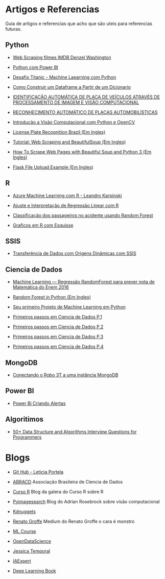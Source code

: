 # Artigos e Referencias
Guia de artigos e referencias que acho que são uteis para referencias futuras.


## Python
* [Web Scraping filmes IMDB Denzel Washington](https://www.linkedin.com/pulse/fazendo-web-scraping-com-dados-do-imdb-filmes-denzel-m-r-ribeiro/)

* [Python com Power BI](https://medium.com/@fernando.gama/integrando-e-explorando-a-linguagem-python-no-power-bi-6bd8ba0e60ed)

* [Desafio Titanic - Machine Laearning com Python](http://mundoia.com.br/tutorial/conheca-o-kaggle-e-participe-da-sua-primeira-competicao-de-machine-learning/)

* [Como Construir um Dataframe a Partir de um Dicionario](https://dicasdepython.com.br/pandas-como-construir-um-dataframe-a-partir-de-um-dicionario/)

* [IDENTIFICAÇÃO AUTOMÁTICA DE PLACA DE VEÍCULOS ATRAVÉS DE
PROCESSAMENTO DE IMAGEM E VISÃO COMPUTACIONAL](http://secitec.luzerna.ifc.edu.br/wp-content/uploads/sites/30/2018/04/Versao-Final-Artigo-para-SECITEC-2017-10-paginas.pdf)

* [RECONHECIMENTO AUTOMÁTICO DE PLACAS AUTOMOBILÍSTICAS](http://monografias.poli.ufrj.br/monografias/monopoli10023622.pdf)

* [Introdução a Visão
Computacional com
Python e OpenCV](http://professor.luzerna.ifc.edu.br/ricardo-antonello/wp-content/uploads/sites/8/2017/02/Livro-Introdu%C3%A7%C3%A3o-a-Vis%C3%A3o-Computacional-com-Python-e-OpenCV.pdf)

* [License Plate Recognition Brazil (Em Ingles)](https://www.dobitaobyte.com.br/lpr-license-plate-recognition-brazil-parte-1/)

* [Tutorial: Web Scraping and BeautifulSoup (Em Ingles)](https://www.dataquest.io/blog/web-scraping-beautifulsoup/)

* [How To Scrape Web Pages with Beautiful Soup and Python 3 (Em Ingles)](https://www.digitalocean.com/community/tutorials/how-to-scrape-web-pages-with-beautiful-soup-and-python-3)

* [Flask File Upload Example (Em Ingles)](https://www.techiediaries.com/python-requests-upload-file-post-multipart-form-data/)

## R
* [Azure Machine Learning com R - Leandro Karpinski](https://www.linkedin.com/pulse/colocando-o-r-para-trabalhar-azure-machine-learning-e-karpinski/)

* [Ajuste e Interpretação de Regressão Linear com R](https://medium.com/data-hackers/tutorial-ajuste-e-interpretação-de-regressão-linear-com-r-5b23c4ddb72)

* [Classificação dos passageiros no acidente usando Random Forest](https://rsilvio.shinyapps.io/Titanic/)

* [Graficos em R com Esquisse](https://www.linkedin.com/posts/jo%C3%A3o-wedson-ferreira-b3032759_r-analisedados-esquisse-ugcPost-6567115779949637632-Qle8/)

## SSIS

* [Transferência de Dados com Origens Dinâmicas com SSIS](https://www.youtube.com/watch?v=11YIITDywRM)

## Ciencia de Dados
* [Machine Learning — Regressão RandomForest para prever nota de Matemática do Enem 2016](https://medium.com/ensina-ai/machine-learning-randomforest-para-prever-nota-de-matem%C3%A1tica-do-enem-2016-8893b73882f4)

* [Random Forest in Python (Em Ingles)](https://towardsdatascience.com/random-forest-in-python-24d0893d51c0)

* [Seu primeiro Projeto de Machine Learning em Python](https://pessoalex.wordpress.com/2019/04/09/seu-primeiro-projeto-de-machine-learning-em-python-passo-a-passo/)

* [Primeiros passos em Ciencia de Dados P.1](https://www.linkedin.com/feed/update/urn:li:activity:6526937901106753536/)

* [Primeiros passos em Ciencia de Dados P.2](https://www.linkedin.com/feed/update/urn:li:activity:6527304767620861952/)

* [Primeiros passos em Ciencia de Dados P.3](https://www.linkedin.com/feed/update/urn:li:activity:6535125119797350401/)

* [Primeiros passos em Ciencia de Dados P.4](https://www.linkedin.com/feed/update/urn:li:activity:6550141249892954112/)

## MongoDB

* [Conectando o Robo 3T a uma instância MongoDB](https://www.linkedin.com/pulse/conectando-o-robo-3t-uma-inst%25C3%25A2ncia-mongodb-marcelo-alexandre/?trackingId=%2BN3BVdLkS9gJBWtbtHKV7A%3D%3D)

## Power BI
* [Power Bi Criando Alertas](http://www.bidoconceitoapratica.com.br/2019/08/05/power-bi-criando-alertas-parte-i/)

## Algoritimos

* [50+ Data Structure and Algorithms Interview Questions for Programmers](https://hackernoon.com/50-data-structure-and-algorithms-interview-questions-for-programmers-b4b1ac61f5b0)


# Blogs

* [Git Hub - Leticia Portela](https://github.com/leportella/datascience-pizza)

* [ABRACD](https://abracd.org/) Associação Brasileira de Ciencia de Dados

* [Curso R](https://www.curso-r.com/) Blog da galera do Curso R sobre R

* [Pyimagesearch](https://www.pyimagesearch.com/) Blog do Adrian Rosebrock sobre visão computacional

* [Kdnuggets](https://www.kdnuggets.com/)

* [Renato Groffe](https://medium.com/@renato.groffe) Medium do Renato Groffe o cara é monstro

* [ML Course](https://mlcourse.ai/)

* [OpenDataScience](https://opendatascience.com/)

* [Jessica Temporal](https://jtemporal.com/)

* [IAExpert](https://iaexpert.com.br/)

* [Deep Learning Book](http://deeplearningbook.com.br/deep-learning-a-tempestade-perfeita/)
